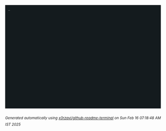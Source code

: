 <div align="justify">
<picture>
    <source media="(prefers-color-scheme: dark)" srcset="./output.gif">
    <source media="(prefers-color-scheme: light)" srcset="./output.gif">
    <img alt="GIFOS" src="output.gif">
</picture>

<sub><i>Generated automatically using [x0rzavi/github-readme-terminal](https://github.com/x0rzavi/github-readme-terminal) on Sun Feb 16 07:18:48 AM IST 2025</i></sub>

<!-- <details>
<summary>More details</summary>

</details> -->
</div>

<!-- Image deletion URL: NONE -->
